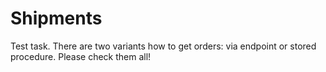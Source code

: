 # Shipments

Test task.
There are two variants how to get orders: via endpoint or stored procedure. Please check them all!
